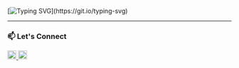 [![Typing SVG](https://readme-typing-svg.demolab.com?font=Cinzel&pause=1000&width=435&lines=%F0%9F%91%8B%7C+Hey+there%2C+Arman+Qureshi+here+!)](https://git.io/typing-svg)

---

### 📫 Let's Connect
<a href="https://www.linkedin.com/in/thearmanqureshi" target="_blank">
  <img src="https://cdn-icons-png.flaticon.com/128/3536/3536505.png" alt="LinkedIn" width="20">
</a>
<a href="https://www.linkedin.com/in/thearmanqureshi" target="_blank">
  <img src="https://cdn-icons-png.flaticon.com/128/732/732200.png" alt="LinkedIn" width="20">
</a>
